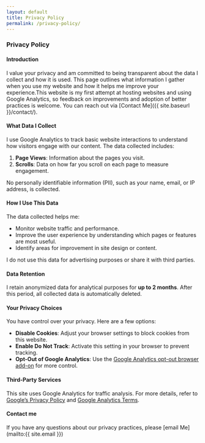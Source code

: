 ```yaml
---
layout: default
title: Privacy Policy
permalink: /privacy-policy/
---
```

### **Privacy Policy**

#### **Introduction**
I value your privacy and am committed to being transparent about the data I collect and how it is used. This page outlines what information I gather when you use my website and how it helps me improve your experience.This website is my first attempt at hosting websites and using Google Analytics, so feedback on improvements and adoption of better practices is welcome. You can reach out via [Contact Me]({{ site.baseurl }}/contact/).

#### **What Data I Collect**
I use Google Analytics to track basic website interactions to understand how visitors engage with our content. The data collected includes:

1. **Page Views**: Information about the pages you visit.
2. **Scrolls**: Data on how far you scroll on each page to measure engagement.

No personally identifiable information (PII), such as your name, email, or IP address, is collected.

#### **How I Use This Data**
The data collected helps me:
- Monitor website traffic and performance.
- Improve the user experience by understanding which pages or features are most useful.
- Identify areas for improvement in site design or content.

I do not use this data for advertising purposes or share it with third parties.

#### **Data Retention**
I retain anonymized data for analytical purposes for **up to 2 months**. After this period, all collected data is automatically deleted.

#### **Your Privacy Choices**
You have control over your privacy. Here are a few options:
- **Disable Cookies**: Adjust your browser settings to block cookies from this website.
- **Enable Do Not Track**: Activate this setting in your browser to prevent tracking.
- **Opt-Out of Google Analytics**: Use the [Google Analytics opt-out browser add-on](https://tools.google.com/dlpage/gaoptout/) for more control.

#### **Third-Party Services**
This site uses Google Analytics for traffic analysis. For more details, refer to [Google’s Privacy Policy](https://policies.google.com/privacy) and [Google Analytics Terms](https://marketingplatform.google.com/about/analytics/terms/us/).

#### **Contact me**
If you have any questions about our privacy practices, please [email Me](mailto:{{ site.email }})

